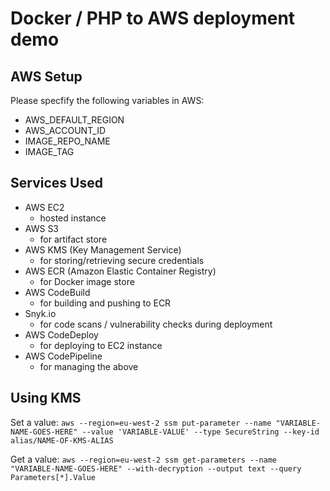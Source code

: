 # Docker / PHP to AWS deployment demo


## AWS Setup

Please specfify the following variables in AWS:

- AWS_DEFAULT_REGION
- AWS_ACCOUNT_ID
- IMAGE_REPO_NAME
- IMAGE_TAG

## Services Used

- AWS EC2
  - hosted instance
- AWS S3
  - for artifact store
- AWS KMS (Key Management Service)
  - for storing/retrieving secure credentials
- AWS ECR (Amazon Elastic Container Registry)
  - for Docker image store
- AWS CodeBuild
  - for building and pushing to ECR
- Snyk.io
  - for code scans / vulnerability checks during deployment
- AWS CodeDeploy
  - for deploying to EC2 instance
- AWS CodePipeline
  - for managing the above

## Using KMS

Set a value:
```aws --region=eu-west-2 ssm put-parameter --name "VARIABLE-NAME-GOES-HERE" --value 'VARIABLE-VALUE' --type SecureString --key-id alias/NAME-OF-KMS-ALIAS```

Get a value:
```aws --region=eu-west-2 ssm get-parameters --name "VARIABLE-NAME-GOES-HERE" --with-decryption --output text --query Parameters[*].Value```
